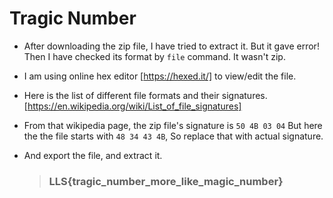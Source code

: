 # Tragic Number

* After downloading the zip file, I have tried to extract it. But it gave error! Then I have checked its format by `file` command. It wasn't zip. 

* I am using online hex editor [https://hexed.it/] to view/edit the file. 

* Here is the list of different file formats and their signatures. [https://en.wikipedia.org/wiki/List_of_file_signatures]

* From that wikipedia page, the zip file's signature is `50 4B 03 04` But here the the file starts with `48 34 43 4B`, So replace that with actual signature.

* And export the file, and extract it.


    > ### LLS{tragic_number_more_like_magic_number}
